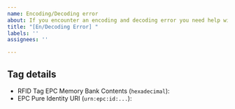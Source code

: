 ```yaml
---
name: Encoding/Decoding error
about: If you encounter an encoding and decoding error you need help with
title: "[En/Decoding Error] "
labels: ''
assignees: ''

---
```


## Tag details

* RFID Tag EPC Memory Bank Contents (`hexadecimal`):
* EPC Pure Identity URI (`urn:epc:id:...`):
